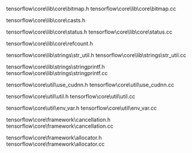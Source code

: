 
tensorflow\core\lib\core\bitmap.h
tensorflow\core\lib\core\bitmap.cc

tensorflow\core\lib\core\casts.h

tensorflow\core\lib\core\status.h
tensorflow\core\lib\core\status.cc

tensorflow\core\lib\core\refcount.h

tensorflow\core\lib\strings\str_util.h
tensorflow\core\lib\strings\str_util.cc

tensorflow\core\lib\strings\stringprintf.h
tensorflow\core\lib\strings\stringprintf.cc

tensorflow\core\util\use_cudnn.h
tensorflow\core\util\use_cudnn.cc

tensorflow\core\util\util.h
tensorflow\core\util\util.cc

tensorflow\core\util\env_var.h
tensorflow\core\util\env_var.cc

tensorflow\core\framework\cancellation.h
tensorflow\core\framework\cancellation.cc

tensorflow\core\framework\allocator.h
tensorflow\core\framework\allocator.cc
